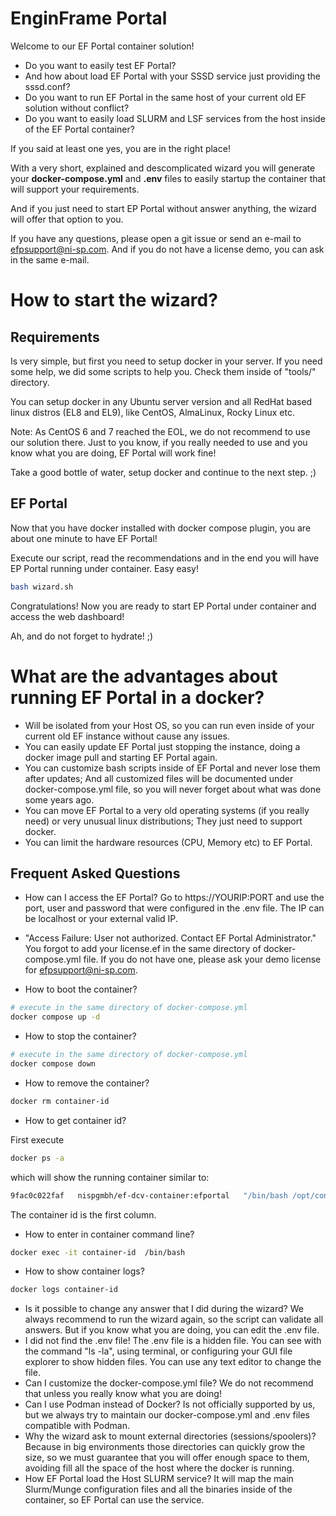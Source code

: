 # EnginFrame Portal

Welcome to our EF Portal container solution!

- Do you want to easily test EF Portal?
- And how about load EF Portal with your SSSD service just providing the sssd.conf?
- Do you want to run EF Portal in the same host of your current old EF solution without conflict?
- Do you want to easily load SLURM and LSF services from the host inside of the EF Portal container?

If you said at least one yes, you are in the right place!

With a very short, explained and descomplicated wizard you will generate your __docker-compose.yml__ and __.env__ files to easily startup the container that will support your requirements.

And if you just need to start EP Portal without answer anything, the wizard will offer that option to you.

If you have any questions, please open a git issue or send an e-mail to efpsupport@ni-sp.com. And if you do not have a license demo, you can ask in the same e-mail.

# How to start the wizard?

## Requirements

Is very simple, but first you need to setup docker in your server. If you need some help, we did some scripts to help you. Check them inside of "tools/" directory.

You can setup docker in any Ubuntu server version and all RedHat based linux distros (EL8 and EL9), like CentOS, AlmaLinux, Rocky Linux etc.

Note: As CentOS 6 and 7 reached the EOL, we do not recommend to use our solution there. Just to you know, if you really needed to use and you know what you are doing, EF Portal will work fine!

Take a good bottle of water, setup docker and continue to the next step. ;)

## EF Portal

Now that you have docker installed with docker compose plugin, you are about one minute to have EF Portal!

Execute our script, read the recommendations and in the end you will have EP Portal running under container. Easy easy! 

```bash
bash wizard.sh
```

Congratulations! Now you are ready to start EP Portal under container and access the web dashboard!

Ah, and do not forget to hydrate! ;)

# What are the advantages about running EF Portal in a docker?
* Will be isolated from your Host OS, so you can run even inside of your current old EF instance without cause any issues.
* You can easily update EF Portal just stopping the instance, doing a docker image pull and starting EF Portal again.
* You can customize bash scripts inside of EF Portal and never lose them after updates; And all customized files will be documented under docker-compose.yml file, so you will never forget about what was done some years ago.
* You can move EF Portal to a very old operating systems (if you really need) or very unusual linux distributions; They just need to support docker.
* You can limit the hardware resources (CPU, Memory etc) to EF Portal.

## Frequent Asked Questions
* How can I access the EF Portal?
Go to https://YOURIP:PORT and use the port, user and password that were configured in the .env file. The IP can be localhost or your external valid IP.

* "Access Failure: User not authorized. Contact EF Portal Administrator."
You forgot to add your license.ef in the same directory of docker-compose.yml file. If you do not have one, please ask your demo license for efpsupport@ni-sp.com.

* How to boot the container?
```bash
# execute in the same directory of docker-compose.yml
docker compose up -d
```

* How to stop the container?
```bash
# execute in the same directory of docker-compose.yml
docker compose down
```

* How to remove the container?

```bash
docker rm container-id
```

* How to get container id?

First execute
```bash
docker ps -a
```

which will show the running container similar to: 

```bash
9fac0c022faf   nispgmbh/ef-dcv-container:efportal   "/bin/bash /opt/cont…"   11 seconds ago   Up 10 seconds   8553/tcp, 0.0.0.0:8553->8443/tcp, :::8553->8443/tcp   efportal-nisp
```

The container id is the first column.


* How to enter in container command line?

```bash
docker exec -it container-id  /bin/bash
```

* How to show container logs?
```bash
docker logs container-id
```

* Is it possible to change any answer that I did during the wizard?
We always recommend to run the wizard again, so the script can validate all answers. But if you know what you are doing, you can edit the .env file.
* I did not find the .env file!
The .env file is a hidden file. You can see with the command "ls -la", using terminal, or configuring your GUI file explorer to show hidden files. You can use any text editor to change the file.
* Can I customize the docker-compose.yml file?
We do not recommend that unless you really know what you are doing!
* Can I use Podman instead of Docker?
Is not officially supported by us, but we always try to maintain our docker-compose.yml and .env files compatible with Podman.
* Why the wizard ask to mount external directories (sessions/spoolers)?
Because in big  environments those directories can quickly grow the size, so we must guarantee that you will offer enough space to them, avoiding fill all the space of the host where the docker is running.
* How EF Portal load the Host SLURM service?
It will map the main Slurm/Munge configuration files and all the binaries inside of the container, so EF Portal can use the service.
